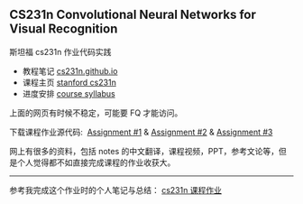 ## CS231n Convolutional Neural Networks for Visual Recognition

斯坦福 cs231n 作业代码实践

- 教程笔记 [cs231n.github.io](http://cs231n.github.io/)
- 课程主页 [stanford cs231n](http://cs231n.stanford.edu/index.html)
- 进度安排 [course syllabus](http://cs231n.stanford.edu/syllabus.html)

上面的网页有时候不稳定，可能要 FQ 才能访问。

下载课程作业源代码:  [Assignment #1](http://cs231n.stanford.edu/assignments/2016/winter1516_assignment1.zip) & [Assignment #2](http://cs231n.stanford.edu/assignments/2016/winter1516_assignment2.zip) & [Assignment #3](http://cs231n.stanford.edu/assignments/2016/winter1516_assignment3.zip)

网上有很多的资料，包括 notes 的中文翻译，课程视频，PPT，参考文论等，但是个人觉得都不如直接完成课程的作业收获大。

---

参考我完成这个作业时的个人笔记与总结： [cs231n 课程作业](http://blog.csdn.net/zhangxb35/article/category/6727687)
